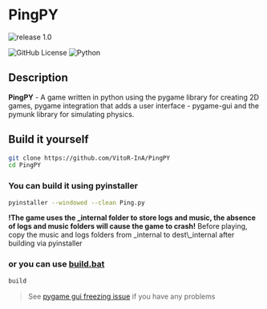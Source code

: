 # PingPY
![release 1.0](https://github.com/user-attachments/assets/716d07a7-c7a3-4454-95d7-488263be6232)

![GitHub License](https://img.shields.io/github/license/VitoR-InA/PingPY)
![Python](https://img.shields.io/badge/python-3.7%2B-blue)

## Description
**PingPY** - A game written in python using the pygame library for creating 2D games, pygame integration that adds a user interface - pygame-gui and the pymunk library for simulating physics.

## Build it yourself
```sh
git clone https://github.com/VitoR-InA/PingPY
cd PingPY
```
### You can build it using pyinstaller
```sh
pyinstaller --windowed --clean Ping.py
```
**!The game uses the _internal folder to store logs and music, the absence of logs and music folders will cause the game to crash!** Before playing, copy the music and logs folders from _internal to dest\\_internal after building via pyinstaller

### or you can use [build.bat](build.bat)
```sh
build
```

> See [pygame gui freezing issue](https://pygame-gui.readthedocs.io/en/latest/freezing.html) if you have any problems